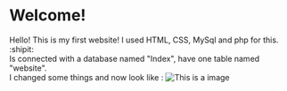 <html>
<h1>Welcome!</h1>
Hello! This is my first website! I used HTML, CSS, MySql and php for this. :shipit: <br>
Is connected with a database named "Index", have one table named "website". <br>
I changed some things and now look like :
            <img src="https://i.imgur.com/cJQXMJe.png" alt="This is a image">
</html>
